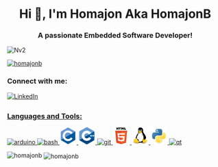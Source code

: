 <h1 align="center">Hi 👋, I'm Homajon Aka HomajonB</h1>
<h3 align="center">A passionate Embedded Software Developer!</h3>

![Nv2](https://github.com/HomajonB/HomajonB/assets/113979364/fdf24e15-f1a1-44eb-b0d3-aa6d45e648c4)


<p align="left"> <a href="https://github.com/ryo-ma/github-profile-trophy"><img src="https://github-profile-trophy.vercel.app/?username=homajonb" alt="homajonb" /></a> </p>

<h3 align="left">Connect with me:</h3>
<p align="left">
<a href="https://se.linkedin.com/in/homajon-beglarbegian-51577222b" target="_blank">
            <img src="https://img.shields.io/badge/linkedin-%231E77B5.svg?&style=for-the-badge&logo=linkedin&logoColor=white" alt="LinkedIn" style="margin-bottom: 5px;" />
</p>

<h3 align="left">Languages and Tools:</h3>
<p align="left"> <a href="https://www.arduino.cc/" target="_blank" rel="noreferrer"> <img src="https://cdn.worldvectorlogo.com/logos/arduino-1.svg" alt="arduino" width="40" height="40"/> </a> <a href="https://www.gnu.org/software/bash/" target="_blank" rel="noreferrer"> <img src="https://www.vectorlogo.zone/logos/gnu_bash/gnu_bash-icon.svg" alt="bash" width="40" height="40"/> </a> <a href="https://www.cprogramming.com/" target="_blank" rel="noreferrer"> <img src="https://raw.githubusercontent.com/devicons/devicon/master/icons/c/c-original.svg" alt="c" width="40" height="40"/> </a> <a href="https://www.w3schools.com/cpp/" target="_blank" rel="noreferrer"> <img src="https://raw.githubusercontent.com/devicons/devicon/master/icons/cplusplus/cplusplus-original.svg" alt="cplusplus" width="40" height="40"/> </a> <a href="https://git-scm.com/" target="_blank" rel="noreferrer"> <img src="https://www.vectorlogo.zone/logos/git-scm/git-scm-icon.svg" alt="git" width="40" height="40"/> </a> <a href="https://www.w3.org/html/" target="_blank" rel="noreferrer"> <img src="https://raw.githubusercontent.com/devicons/devicon/master/icons/html5/html5-original-wordmark.svg" alt="html5" width="40" height="40"/> </a> <a href="https://www.linux.org/" target="_blank" rel="noreferrer"> <img src="https://raw.githubusercontent.com/devicons/devicon/master/icons/linux/linux-original.svg" alt="linux" width="40" height="40"/> </a> <a href="https://www.python.org" target="_blank" rel="noreferrer"> <img src="https://raw.githubusercontent.com/devicons/devicon/master/icons/python/python-original.svg" alt="python" width="40" height="40"/> </a> <a href="https://www.qt.io/" target="_blank" rel="noreferrer"> <img src="https://upload.wikimedia.org/wikipedia/commons/0/0b/Qt_logo_2016.svg" alt="qt" width="40" height="40"/> </a> </p>




<p><img align="left" src="https://github-readme-stats.vercel.app/api/top-langs?username=homajonb&show_icons=true&locale=en&layout=compact" alt="homajonb" /></p>

<p>&nbsp;<img align="center" src="https://github-readme-stats.vercel.app/api?username=homajonb&show_icons=true&locale=en" alt="homajonb" /></p>


